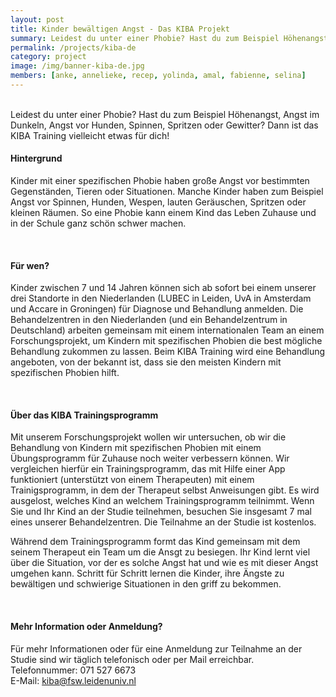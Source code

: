 ```yaml
---
layout: post
title: Kinder bewältigen Angst - Das KIBA Projekt
summary: Leidest du unter einer Phobie? Hast du zum Beispiel Höhenangst, Angst im Dunkeln, Angst vor Hunden, Spinnen, Spritzen oder Gewitter? Dann ist das KIBA Training vielleicht etwas für dich! 
permalink: /projects/kiba-de
category: project
image: /img/banner-kiba-de.jpg
members: [anke, annelieke, recep, yolinda, amal, fabienne, selina]
---
```


<br>
Leidest du unter einer Phobie? Hast du zum Beispiel Höhenangst, Angst im Dunkeln, Angst vor Hunden, Spinnen, Spritzen oder Gewitter? Dann ist das KIBA Training vielleicht etwas für dich! 

<br>

#### Hintergrund
Kinder mit einer spezifischen Phobie haben große Angst vor bestimmten Gegenständen, Tieren oder Situationen. Manche Kinder haben zum Beispiel Angst vor Spinnen, Hunden, Wespen, lauten Geräuschen, Spritzen oder kleinen Räumen. So eine Phobie kann einem Kind  das Leben Zuhause und in der Schule ganz schön schwer machen. 

<br> 

#### Für wen?
Kinder zwischen 7 und 14 Jahren können sich ab sofort bei einem unserer drei Standorte in den Niederlanden (LUBEC in Leiden, UvA in Amsterdam und Accare in Groningen) für Diagnose und Behandlung anmelden. Die Behandelzentren in den Niederlanden (und ein Behandelzentrum in Deutschland) arbeiten gemeinsam mit einem internationalen Team an einem Forschungsprojekt, um Kindern mit spezifischen Phobien die best mögliche Behandlung zukommen zu lassen. Beim KIBA Training wird eine Behandlung angeboten, von der bekannt ist, dass sie den meisten Kindern mit spezifischen Phobien hilft.

<br> 


#### Über das KIBA Trainingsprogramm
Mit unserem Forschungsprojekt wollen wir untersuchen, ob wir die Behandlung von Kindern mit spezifischen Phobien mit einem Übungsprogramm für Zuhause noch weiter verbessern können. Wir vergleichen hierfür ein Trainingsprogramm, das mit Hilfe einer App funktioniert (unterstützt von einem Therapeuten) mit einem Trainigsprogramm, in dem der Therapeut selbst Anweisungen gibt. Es wird ausgelost, welches Kind an welchem Trainingsprogramm teilnimmt. Wenn Sie und Ihr Kind an der Studie teilnehmen, besuchen Sie insgesamt 7 mal eines unserer Behandelzentren. Die Teilnahme an der Studie ist kostenlos.  

Während dem Trainingsprogramm formt das Kind gemeinsam mit dem seinem Therapeut ein Team um  die Ansgt zu besiegen. Ihr Kind lernt viel über die Situation, vor der es solche Angst hat und wie es mit dieser Angst umgehen kann. Schritt für Schritt lernen die Kinder, ihre Ängste zu bewältigen und schwierige Situationen in den griff zu bekommen.

<br> 

#### Mehr Information oder Anmeldung?
Für mehr Informationen oder für eine Anmeldung zur Teilnahme an der Studie sind wir täglich telefonisch oder per Mail erreichbar. 
<br>
Telefonnummer: 071 527 6673
<br>
E-Mail: kiba@fsw.leidenuniv.nl


<br>
